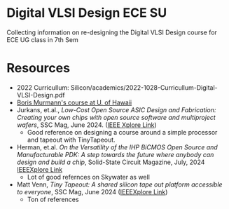 # Digital VLSI Design ECE SU
Collecting information on re-designing the Digital VLSI Design course for ECE UG class in 7th Sem 

# Resources

- 2022 Curricullum: Silicon/academics/2022-1028-Curricullum-Digital-VLSI-Design.pdf
- [Boris Murmann's course at U. of Hawaii](https://github.com/bmurmann/EE628)
- Jurkans, et.al., _Low-Cost Open Source ASIC Design and Fabrication: Creating your own chips with open source software and multiproject wafers_, SSC Mag, June 2024. ([IEEE Xplore Link](https://ieeexplore.ieee.org/document/10584391))
  - Good reference on designing a course around a simple processor and tapeout with TinyTapeout.
- Herman, et.al. _On the Versatility of the IHP BiCMOS Open Source and Manufacturable PDK: A step towards the future where anybody can design and build a chip_, Solid-State Circuit Magazine, July, 2024 [IEEEXplore Link](https://ieeexplore.ieee.org/document/10584389/)
  - Lot of good refernces on Skywater as well
- Matt Venn, _Tiny Tapeout: A shared silicon tape out platform accessible to everyone_, SSC Mag, June 2024 ([IEEEXplore Link](https://ieeexplore.ieee.org/document/10584359))
  - Ton of references
